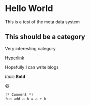 # Hello World
This is a test of the meta data system

## This should be a category
Very interesting category

[Hyperlink](https://www.google.com)

Hopefully I can write blogs

*Italic*
**Bold**

:smile:

```
(* Comment *)
fun add a b = a + b
```
